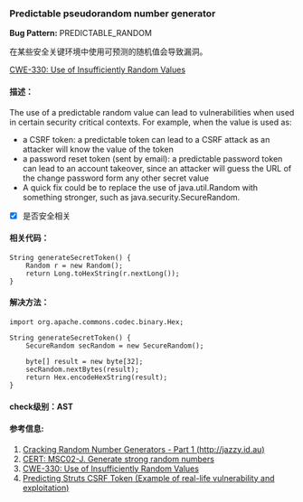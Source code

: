 ###  Predictable pseudorandom number generator  
 
**Bug Pattern:** PREDICTABLE_RANDOM  
 
在某些安全关键环境中使用可预测的随机值会导致漏洞。  

[CWE-330: Use of Insufficiently Random Values](http://cwe.mitre.org/data/definitions/330.html)
#### 描述：
The use of a predictable random value can lead to vulnerabilities when used in certain security critical contexts. For example, when the value is used as:

- a CSRF token: a predictable token can lead to a CSRF attack as an attacker will know the value of the token  
- a password reset token (sent by email): a predictable password token can lead to an account takeover, since an attacker will guess the URL of the change password form
any other secret value  
- A quick fix could be to replace the use of java.util.Random with something stronger, such as java.security.SecureRandom.
- [x] 是否安全相关  
#### 相关代码：

```
String generateSecretToken() {
    Random r = new Random();
    return Long.toHexString(r.nextLong());
}
```
#### 解决方法：

```
import org.apache.commons.codec.binary.Hex;

String generateSecretToken() {
    SecureRandom secRandom = new SecureRandom();

    byte[] result = new byte[32];
    secRandom.nextBytes(result);
    return Hex.encodeHexString(result);
}
```
#### check级别：AST
#### 参考信息:

1. [Cracking Random Number Generators - Part 1 (http://jazzy.id.au)](http://jazzy.id.au/default/2010/09/20/cracking_random_number_generators_part_1.html)
2. [CERT: MSC02-J. Generate strong random numbers](https://www.securecoding.cert.org/confluence/display/java/MSC02-J.+Generate+strong+random+numbers)
3. [CWE-330: Use of Insufficiently Random Values](http://cwe.mitre.org/data/definitions/330.html)
4. [Predicting Struts CSRF Token (Example of real-life vulnerability and exploitation)](http://blog.h3xstream.com/2014/12/predicting-struts-csrf-token-cve-2014.html)